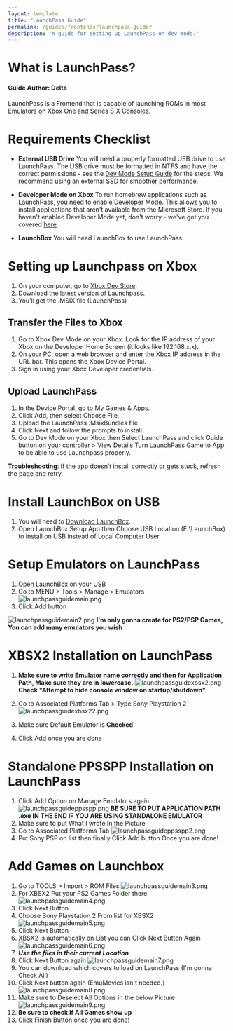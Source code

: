 ```yaml
---
layout: template
title: "LaunchPass Guide"
permalink: /guides/frontends/launchpass-guide/
description: "A guide for setting up LaunchPass on dev mode."
---
```


# What is LaunchPass?
#### Guide Author: Delta
LaunchPass is a Frontend that is capable of launching ROMs in most Emulators on Xbox One and Series S|X Consoles.

# Requirements Checklist

+ **External USB Drive**
You will need a properly formatted USB drive to use LaunchPass. The USB drive must be formatted in NTFS and have the correct permissions - see the [Dev Mode Setup Guide](https://wiki.xboxdev.store/DevModeSetup#setting-up-usb-drive-for-emulation) for the steps. We recommend using an external SSD for smoother performance.

+ **Developer Mode on Xbox**
To run homebrew applications such as LaunchPass, you need to enable Developer Mode. This allows you to install applications that aren't available from the Microsoft Store. If you haven't enabled Developer Mode yet, don't worry - we've got you covered [here](https://wiki.xboxdev.store/DevModeSetup).

+  **LaunchBox**
You will need LaunchBox to use LaunchPass.
# Setting up Launchpass on Xbox
1. On your computer, go to [Xbox Dev Store](https://xboxdev.store).
2. Download the latest version of Launchpass.
3. You'll get the .MSIX file (LaunchPass)
## Transfer the Files to Xbox
1. Go to Xbox Dev Mode on your Xbox. Look for the IP address of your Xbox on the Developer Home Screen (it looks like 192.168.x.x).
2. On your PC, open a web browser and enter the Xbox IP address in the URL bar. This opens the Xbox Device Portal.
3. Sign in using your Xbox Developer credentials.
## Upload LaunchPass
1. In the Device Portal, go to My Games & Apps.
2. Click Add, then select Choose File.
3. Upload the LaunchPass .MsixBundles file 
4. Click Next and follow the prompts to install.
5. Go to Dev Mode on your Xbox then Select LaunchPass and click Guide button on your controller > View Details
Turn LaunchPass Game to App to be able to use Launchpass properly.

**Troubleshooting**: If the app doesn’t install correctly or gets stuck, refresh the page and retry.


# Install LaunchBox on USB
1. You will need to [Download LaunchBox](https://www.launchbox-app.com/download).  
2. Open LaunchBox Setup App then Choose USB Location (E:\LaunchBox) to install on USB instead of Local Computer User.
# Setup Emulators on LaunchPass
1. Open LaunchBox on your USB
2. Go to MENU > Tools > Manage > Emulators
![launchpassguidemain.png](/launchpassguidemain.png)
3. Click Add button

![launchpassguidemain2.png](/launchpassguidemain2.png)
**I'm only gonna create for PS2/PSP Games, You can add many emulators you wish**

# XBSX2 Installation on LaunchPass
1. **Make sure to write Emulator name correctly and then for Application Path, Make sure they are in lowercase.**
![launchpassguidexbsx2.png](/launchpassguidexbsx2.png)
**Check "Attempt to hide console window on startup/shutdown"**

2. Go to Associated Platforms Tab > Type Sony Playstation 2 
![launchpassguidexbsx22.png](/launchpassguidexbsx22.png)
3. Make sure Default Emulator is **Checked**
4. Click Add once you are done 

# Standalone PPSSPP Installation on LaunchPass
1. Click Add Option on Manage Emulators again
![launchpassguideppsspp.png](/launchpassguideppsspp.png)
**BE SURE TO PUT APPLICATION PATH .exe IN THE END IF YOU ARE USING STANDALONE EMULATOR**
2. Make sure to put What I wrote In the Picture
3. Go to Associated Platforms Tab
![launchpassguideppsspp2.png](/launchpassguideppsspp2.png)
4. Put Sony PSP on list then finally Click Add button Once you are done!

# Add Games on Launchbox
1. Go to TOOLS > Import > ROM Files
![launchpassguidemain3.png](/launchpassguidemain3.png)
2. For XBSX2 Put your PS2 Games Folder there
![launchpassguidemain4.png](/launchpassguidemain4.png)
3. Click Next Button
4. Choose Sony Playstation 2 From list for XBSX2
![launchpassguidemain5.png](/launchpassguidemain5.png)
5. Click Next Button 
6. XBSX2 is automatically on List you can Click Next Button Again
![launchpassguidemain6.png](/launchpassguidemain6.png)
7. ***Use the files in their current Location***
8. Click Next Button again 
![launchpassguidemain7.png](/launchpassguidemain7.png)
9. You can download which covers to load on LaunchPass (I'm gonna Check All)
10. Click Next button again (EmuMovies isn't needed.)
![launchpassguidemain8.png](/launchpassguidemain8.png)
11. Make sure to Deselect All Options in the below Picture
![launchpassguidemain9.png](/launchpassguidemain9.png)
12. **Be sure to check if All Games show up**
13. Click Finish Button once you are done!
